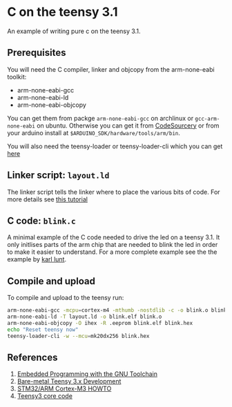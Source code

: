 # C on the teensy 3.1

An example of writing pure c on the teensy 3.1.

## Prerequisites
You will need the C compiler, linker and objcopy from the arm-none-eabi toolkit:
* arm-none-eabi-gcc
* arm-none-eabi-ld
* arm-none-eabi-objcopy

You can get them from packge `arm-none-eabi-gcc` on archlinux or `gcc-arm-none-eabi` on ubuntu. Otherwise you can get it from [CodeSourcery](https://sourcery.mentor.com/GNUToolchain/release1802?) or from your arduino install at `$ARDUINO_SDK/hardware/tools/arm/bin`.

You will also need the teensy-loader or teensy-loader-cli which you can get [here](https://www.pjrc.com/teensy/loader.html)

## Linker script: `layout.ld`

The linker script tells the linker where to place the various bits of code. For more details see [this tutorial](http://bravegnu.org/gnu-eprog/linker.html)

## C code: `blink.c`

A minimal example of the C code needed to drive the led on a teensy 3.1. It only initlises parts of the arm chip that are needed to blink the led in order to make it easier to understand. For a more complete example see the the example by [karl lunt](http://www.seanet.com/~karllunt/bareteensy31.html).

## Compile and upload

To compile and upload to the teensy run:

```bash
arm-none-eabi-gcc -mcpu=cortex-m4 -mthumb -nostdlib -c -o blink.o blink.c
arm-none-eabi-ld -T layout.ld -o blink.elf blink.o
arm-none-eabi-objcopy -O ihex -R .eeprom blink.elf blink.hex
echo "Reset teensy now"
teensy-loader-cli -w --mcu=mk20dx256 blink.hex
```

## References
1. [Embedded Programming with the GNU Toolchain](http://bravegnu.org/gnu-eprog/)
2. [Bare-metal Teensy 3.x Development](http://www.seanet.com/~karllunt/bareteensy31.html)
3. [STM32/ARM Cortex-M3 HOWTO](http://fun-tech.se/stm32/linker/)
4. [Teensy3 core code](https://github.com/PaulStoffregen/cores/blob/master/teensy3/mk20dx128.c)
